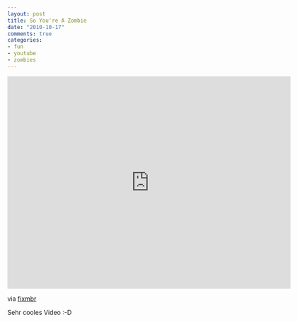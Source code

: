 ```yaml
--- 
layout: post
title: So You're A Zombie
date: "2010-10-17"
comments: true
categories: 
- fun
- youtube
- zombies
---
```

<iframe width="640" height="480" src="http://www.youtube-nocookie.com/embed/sKIAV4ZORz4" frameborder="0"> </iframe>

via [fixmbr](http://www.fixmbr.de/so-youre-a-zombie/)

Sehr cooles Video :-D</p>
